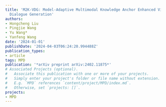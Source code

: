 ```yaml
---
title: 'M2K-VDG: Model-Adaptive Multimodal Knowledge Anchor Enhanced Video-grounded
  Dialogue Generation'
authors:
- Hongcheng Liu
- Pingjie Wang
- Yu Wang*
- Yanfeng Wang
date: '2024-01-01'
publishDate: '2024-04-03T06:24:20.994488Z'
publication_types:
- article
tags: MPD
publication: '*arXiv preprint arXiv:2402.11875*'
# Associated Projects (optional).
#   Associate this publication with one or more of your projects.
#   Simply enter your project's folder or file name without extension.
#   E.g. `MPD` references `content/project/MPD/index.md`.
#   Otherwise, set `projects: []`.
projects:
- MPD
---
```

